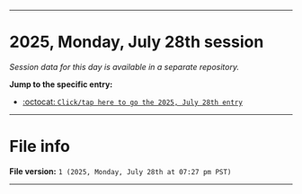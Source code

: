 
***

# 2025, Monday, July 28th session

_Session data for this day is available in a separate repository._

**Jump to the specific entry:**

- [:octocat: `Click/tap here to go the 2025, July 28th entry`](https://github.com/seanpm2001/SeansLifeArchive_Images_TinyTower_Y2025/tree/SeansLifeArchive_Images_TinyTower_Y2025_Main-dev/2025/07_July/28/)

***

# File info

**File version:** `1 (2025, Monday, July 28th at 07:27 pm PST)`

***
